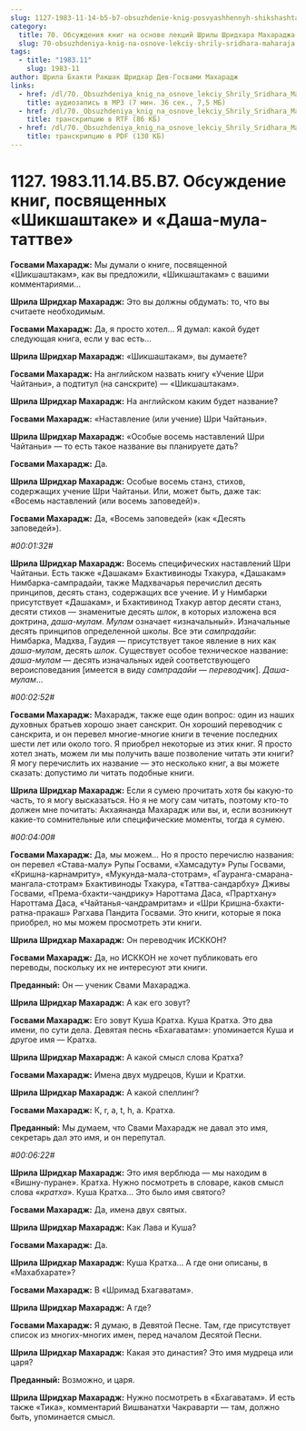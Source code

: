```yaml
---
slug: 1127-1983-11-14-b5-b7-obsuzhdenie-knig-posvyashhennyh-shikshashtake-i-dasha-mula-tattve
category:
  title: 70. Обсуждения книг на основе лекций Шрилы Шридхара Махараджа
  slug: 70-obsuzhdeniya-knig-na-osnove-lekciy-shrily-sridhara-maharaja
tags:
  - title: "1983.11"
    slug: 1983-11
author: Шрила Бхакти Ракшак Шридхар Дев-Госвами Махарадж
links:
  - href: /dl/70._Obsuzhdeniya_knig_na_osnove_lekciy_Shrily_Sridhara_Maharaja/1127_1983.11.14.B5.B7_SridharMj_Obsuzhdenie_knig_posvjashhennyh_Shikshashtake_i_Dasha-mula-tattve.mp3
    title: аудиозапись в MP3 (7 мин. 36 сек., 7,5 МБ)
  - href: /dl/70._Obsuzhdeniya_knig_na_osnove_lekciy_Shrily_Sridhara_Maharaja/1127_1983.11.14.B5.B7_SridharMj_Obsuzhdenie_knig_posvjashhennyh_Shikshashtake_i_Dasha-mula-tattve.rtf
    title: транскрипцию в RTF (86 КБ)
  - href: /dl/70._Obsuzhdeniya_knig_na_osnove_lekciy_Shrily_Sridhara_Maharaja/1127_1983.11.14.B5.B7_SridharMj_Obsuzhdenie_knig_posvjashhennyh_Shikshashtake_i_Dasha-mula-tattve.pdf
    title: транскрипцию в PDF (130 КБ)
---
```


# 1127. 1983.11.14.B5.B7. Обсуждение книг, посвященных «Шикшаштаке» и «Даша-мула-таттве»

**Госвами Махарадж:** Мы думали о книге, посвященной «Шикшаштакам», как вы предложили, «Шикшаштакам» с вашими комментариями…

**Шрила Шридхар Махарадж:** Это вы должны обдумать: то, что вы считаете необходимым.

**Госвами Махарадж:** Да, я просто хотел… Я думал: какой будет следующая книга, если у вас есть…

**Шрила Шридхар Махарадж:** «Шикшаштакам», вы думаете?

**Госвами Махарадж:** На английском назвать книгу «Учение Шри Чайтаньи», а подтитул (на санскрите) — «Шикшаштакам».

**Шрила Шридхар Махарадж:** На английском каким будет название?

**Госвами Махарадж:** «Наставление (или учение) Шри Чайтаньи».

**Шрила Шридхар Махарадж:** «Особые восемь наставлений Шри Чайтаньи» — то есть такое название вы планируете дать?

**Госвами Махарадж:** Да.

**Шрила Шридхар Махарадж:** Особые восемь станз, стихов, содержащих учение Шри Чайтаньи. Или, может быть, даже так: «Восемь наставлений (или восемь заповедей)».

**Госвами Махарадж:** Да, «Восемь заповедей» (как «Десять заповедей»).

*#00:01:32#*

**Шрила Шридхар Махарадж:** Восемь специфических наставлений Шри Чайтаньи. Есть также «Дашакам» Бхактивиноды Тхакура, «Дашакам» Нимбарка-сампрадайи, также Мадхвачарья перечислил десять принципов, десять станз, содержащих все учение. И у Нимбарки присутствует «Дашакам», и Бхактивинод Тхакур автор десяти станз, десяти стихов — знаменитые десять *шлок*, в которых изложена вся доктрина, *даша-мулам*. *Мулам* означает «изначальный». Изначальные десять принципов определенной школы. Все эти *сампрадайи*: Нимбарка, Мадхва, Гаудия — присутствует такое явление в них как *даша-мулам*, десять *шлок*. Существует особое техническое название: *даша-мулам* — десять изначальных идей соответствующего вероисповедания [имеется в виду *сампрадайи — переводчик*]. *Даша-мулам*…

*#00:02:52#*

**Госвами Махарадж:** Махарадж, также еще один вопрос: один из наших духовных братьев хорошо знает санскрит. Он хороший переводчик с санскрита, и он перевел многие-многие книги в течение последних шести лет или около того. Я приобрел некоторые из этих книг. Я просто хотел знать, можем ли мы получить ваше позволение читать эти книги? Я могу перечислить их название — это несколько книг, а вы можете сказать: допустимо ли читать подобные книги.

**Шрила Шридхар Махарадж:** Если я сумею прочитать хотя бы какую-то часть, то я могу высказаться. Но я не могу сам читать, поэтому кто-то должен мне почитать: Акхаянанда Махарадж или вы, и, если возникнут какие-то сомнительные или специфические моменты, тогда я сумею.

*#00:04:00#*

**Госвами Махарадж:** Да, мы можем… Но я просто перечислю названия: он перевел «Става-малу» Рупы Госвами, «Хамсадуту» Рупы Госвами, «Кришна-карнамриту», «Мукунда-мала-стотрам», «Гауранга-смарана-мангала-стотрам» Бхактивиноды Тхакура, «Таттва-сандарбху» Дживы Госвами, «Према-бхакти-чандрику» Нароттама Даса, «Прартхану» Нароттама Даса, «Чайтанья-чандрамритам» и «Шри Кришна-бхакти-ратна-пракаш» Рагхава Пандита Госвами. Это книги, которые я пока приобрел, но мы можем просмотреть эти книги.

**Шрила Шридхар Махарадж:** Он переводчик ИСККОН?

**Госвами Махарадж:** Да, но ИСККОН не хочет публиковать его переводы, поскольку их не интересуют эти книги.

**Преданный:** Он — ученик Свами Махараджа.

**Шрила Шридхар Махарадж:** А как его зовут?

**Госвами Махарадж:** Его зовут Куша Кратха. Куша Кратха. Это два имени, по сути дела. Девятая песнь «Бхагаватам»: упоминается Куша и другое имя — Кратха.

**Шрила Шридхар Махарадж:** А какой смысл слова Кратха?

**Госвами Махарадж:** Имена двух мудрецов, Куши и Кратхи.

**Шрила Шридхар Махарадж:** А какой спеллинг?

**Госвами Махарадж:** К, r, а, t, h, а. Кратха.

**Преданный:** Мы думаем, что Свами Махарадж не давал это имя, секретарь дал это имя, и он перепутал.

*#00:06:22#*

**Шрила Шридхар Махарадж:** Это имя верблюда — мы находим в «Вишну-пуране». Кратха. Нужно посмотреть в словаре, каков смысл слова «*кратха*». Куша Кратха… Это было имя святого?

**Госвами Махарадж:** Да, имена двух святых.

**Шрила Шридхар Махарадж:** Как Лава и Куша?

**Госвами Махарадж:** Да.

**Шрила Шридхар Махарадж:** Куша Кратха… А где они описаны, в «Махабхарате»?

**Госвами Махарадж:** В «Шримад Бхагаватам».

**Шрила Шридхар Махарадж:** А где?

**Госвами Махарадж:** Я думаю, в Девятой Песне. Там, где присутствует список из многих-многих имен, перед началом Десятой Песни.

**Шрила Шридхар Махарадж:** Какая это династия? Это имя мудреца или царя?

**Преданный:** Возможно, и царя.

**Шрила Шридхар Махарадж:** Нужно посмотреть в «Бхагаватам». И есть также «Тика», комментарий Вишванатхи Чакраварти — там, должно быть, упоминается смысл.


